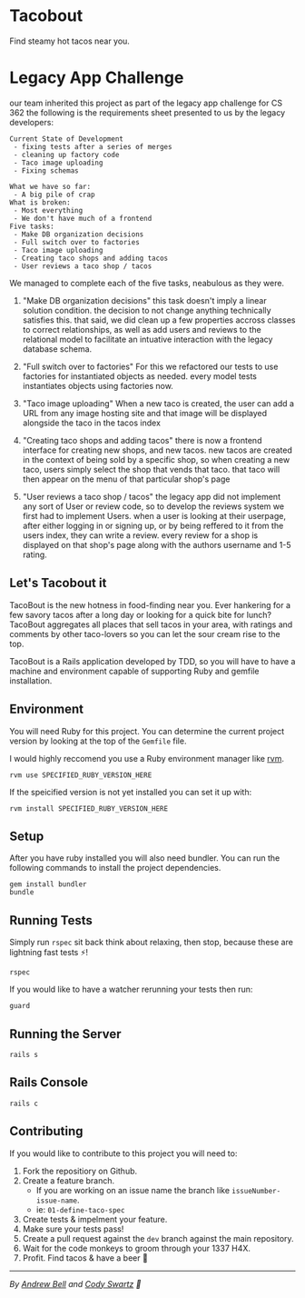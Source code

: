 # Tacobout

Find steamy hot tacos near you.

# Legacy App Challenge

our team inherited this project as part of the legacy app challenge for CS 362
the following is the requirements sheet presented to us by the legacy developers:
```
Current State of Development
 - fixing tests after a series of merges
 - cleaning up factory code
 - Taco image uploading
 - Fixing schemas

What we have so far:
 - A big pile of crap
What is broken:
 - Most everything
 - We don't have much of a frontend
Five tasks:
 - Make DB organization decisions
 - Full switch over to factories
 - Taco image uploading
 - Creating taco shops and adding tacos
 - User reviews a taco shop / tacos

``` 
We managed to complete each of the five tasks, neabulous as they were.
1. "Make DB organization decisions"
this task doesn't imply a linear solution condition. the decision to not change anything technically satisfies this. that said, we did clean up a few properties accross classes to correct relationships, as well as add users and reviews to the relational model to facilitate an intuative interaction with the legacy database schema.

2. "Full switch over to factories"
For this we refactored our tests to use factories for instantiated objects as needed. every model tests instantiates objects using factories now.

3. "Taco image uploading"
When a new taco is created, the user can add a URL from any image hosting site and that image will be displayed alongside the taco in the tacos index

4. "Creating taco shops and adding tacos"
there is now a frontend interface for creating new shops, and new tacos. new tacos are created in the context of being sold by a specific shop, so when creating a new taco, users simply select the shop that vends that taco. that taco will then appear on the menu of that particular shop's page

5. "User reviews a taco shop / tacos"
the legacy app did not implement any sort of User or review code, so to develop the reviews system we first had to implement Users. when a user is looking at their userpage, after either logging in or signing up, or by being reffered to it from the users index, they can write a review. every review for a shop is displayed on that shop's page along with the authors username and 1-5 rating.


## Let's Tacobout it

TacoBout is the new hotness in food-finding near you. Ever hankering for a few savory tacos after a long day or looking for a quick bite for lunch? TacoBout aggregates all places that sell tacos in your area, with ratings and comments by other taco-lovers so you can let the sour cream rise to the top.

TacoBout is a Rails application developed by TDD, so you will have to have a machine and environment capable of supporting Ruby and gemfile installation.

## Environment

You will need Ruby for this project. You can determine the current project version by looking at the top of the `Gemfile` file.

I would highly reccomend you use a Ruby environment manager like [rvm](https://rvm.io/rvm/install).

```shell
rvm use SPECIFIED_RUBY_VERSION_HERE
```

If the speicified version is not yet installed you can set it up with:

```shell
rvm install SPECIFIED_RUBY_VERSION_HERE
```

## Setup

After you have ruby installed you will also need bundler. You can run the following commands to install the project dependencies.

```shell
gem install bundler
bundle
```

## Running Tests

Simply run `rspec` sit back think about relaxing, then stop, because these are lightning fast tests ⚡!

```shell
rspec
```

If you would like to have a watcher rerunning your tests then run:

```shell
guard
```

## Running the Server

```shell
rails s
```

## Rails Console

```shell
rails c
```

## Contributing

If you would like to contribute to this project you will need to:

1. Fork the repositiory on Github.
2. Create a feature branch.
    - If you are working on an issue name the branch like `issueNumber-issue-name`.
    - ie: `01-define-taco-spec`
3. Create tests & impelment your feature.
4. Make sure your tests pass!
5. Create a pull request against the `dev` branch against the main repository.
6. Wait for the code monkeys to groom through your 1337 H4X.
7. Profit. Find tacos & have a beer 🍻

---

_By [Andrew Bell](https://github.com/abell95) and [Cody Swartz](https://github.com/ctsstc) 🍊_
